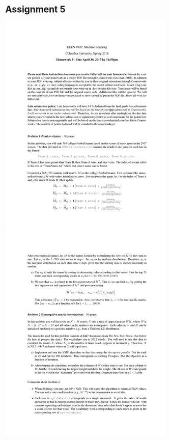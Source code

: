 # Assignment 5

<img src="/Assignment5/Questions/ELEN4903_hw5_Spring2018_Page_1.png"> <img src="/Assignment5/Questions/ELEN4903_hw5_Spring2018_Page_2.png"> 
